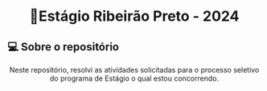<h1 align="center">📝Estágio Ribeirão Preto - 2024</h1>

## 💻 Sobre o repositório
<p align="center">Neste repositório, resolvi as atividades solicitadas para o processo seletivo do programa de Estágio o qual estou concorrendo.</p>
